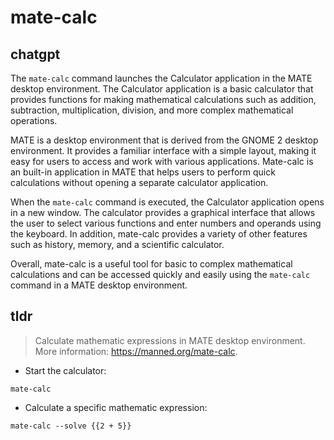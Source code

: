 # mate-calc 
## chatgpt 
The `mate-calc` command launches the Calculator application in the MATE desktop environment. The Calculator application is a basic calculator that provides functions for making mathematical calculations such as addition, subtraction, multiplication, division, and more complex mathematical operations. 

MATE is a desktop environment that is derived from the GNOME 2 desktop environment. It provides a familiar interface with a simple layout, making it easy for users to access and work with various applications. Mate-calc is an built-in application in MATE that helps users to perform quick calculations without opening a separate calculator application. 

When the `mate-calc` command is executed, the Calculator application opens in a new window. The calculator provides a graphical interface that allows the user to select various functions and enter numbers and operands using the keyboard. In addition, mate-calc provides a variety of other features such as history, memory, and a scientific calculator. 

Overall, mate-calc is a useful tool for basic to complex mathematical calculations and can be accessed quickly and easily using the `mate-calc` command in a MATE desktop environment. 

## tldr 
 
> Calculate mathematic expressions in MATE desktop environment.
> More information: <https://manned.org/mate-calc>.

- Start the calculator:

`mate-calc`

- Calculate a specific mathematic expression:

`mate-calc --solve {{2 + 5}}`
